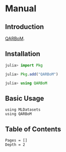 # Manual

## Introduction

[QARBoM](https://github.com/NITeQ/QARBoM.jl).

## Installation

```julia
julia> import Pkg

julia> Pkg.add("QARBoM")

julia> using QARBoM
```

## Basic Usage

```@example basic
using MLDatasets
using QARBoM

```


## Table of Contents

```@contents
Pages = []
Depth = 2
```
